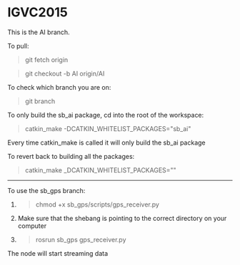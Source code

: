 IGVC2015 
========

This is the AI branch.

To pull:

> git fetch origin

> git checkout -b AI origin/AI

To check which branch you are on:

> git branch


To only build the sb_ai package, cd into the root of the workspace:

> catkin_make -DCATKIN_WHITELIST_PACKAGES="sb_ai"

Every time catkin_make is called it will only build the sb_ai package

To revert back to building all the packages:

> catkin_make _DCATKIN_WHITELIST_PACKAGES=""

-----------------------------------------

To use the sb_gps branch: 

1. > chmod +x sb_gps/scripts/gps_receiver.py 

2. Make sure that the shebang is pointing to the correct directory on your computer 

3. >rosrun sb_gps gps_receiver.py 

The node will start streaming data
